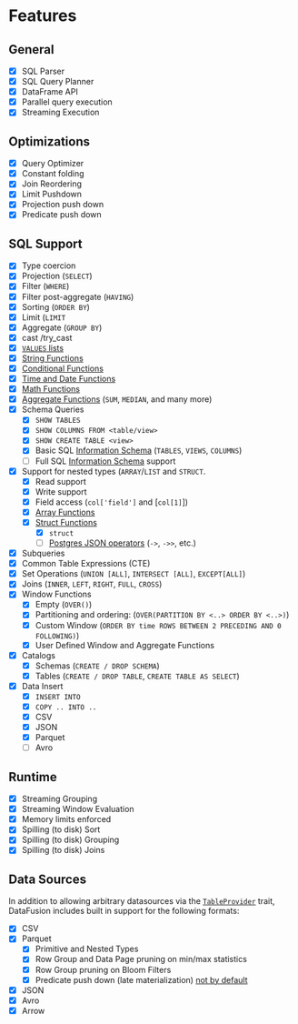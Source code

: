 <!---
  Licensed to the Apache Software Foundation (ASF) under one
  or more contributor license agreements.  See the NOTICE file
  distributed with this work for additional information
  regarding copyright ownership.  The ASF licenses this file
  to you under the Apache License, Version 2.0 (the
  "License"); you may not use this file except in compliance
  with the License.  You may obtain a copy of the License at

    http://www.apache.org/licenses/LICENSE-2.0

  Unless required by applicable law or agreed to in writing,
  software distributed under the License is distributed on an
  "AS IS" BASIS, WITHOUT WARRANTIES OR CONDITIONS OF ANY
  KIND, either express or implied.  See the License for the
  specific language governing permissions and limitations
  under the License.
-->

# Features

## General

- [x] SQL Parser
- [x] SQL Query Planner
- [x] DataFrame API
- [x] Parallel query execution
- [x] Streaming Execution

## Optimizations

- [x] Query Optimizer
- [x] Constant folding
- [x] Join Reordering
- [x] Limit Pushdown
- [x] Projection push down
- [x] Predicate push down

## SQL Support

- [x] Type coercion
- [x] Projection (`SELECT`)
- [x] Filter (`WHERE`)
- [x] Filter post-aggregate (`HAVING`)
- [x] Sorting (`ORDER BY`)
- [x] Limit (`LIMIT`
- [x] Aggregate (`GROUP BY`)
- [x] cast /try_cast
- [x] [`VALUES` lists](https://www.postgresql.org/docs/current/queries-values.html)
- [x] [String Functions](./sql/scalar_functions.md#string-functions)
- [x] [Conditional Functions](./sql/scalar_functions.md#conditional-functions)
- [x] [Time and Date Functions](./sql/scalar_functions.md#time-and-date-functions)
- [x] [Math Functions](./sql/scalar_functions.md#math-functions)
- [x] [Aggregate Functions](./sql/aggregate_functions.md) (`SUM`, `MEDIAN`, and many more)
- [x] Schema Queries
  - [x] `SHOW TABLES`
  - [x] `SHOW COLUMNS FROM <table/view>`
  - [x] `SHOW CREATE TABLE <view>`
  - [x] Basic SQL [Information Schema](./sql/information_schema.md) (`TABLES`, `VIEWS`, `COLUMNS`)
  - [ ] Full SQL [Information Schema](./sql/information_schema.md) support
- [x] Support for nested types (`ARRAY`/`LIST` and `STRUCT`.
  - [x] Read support
  - [x] Write support
  - [x] Field access (`col['field']` and [`col[1]`])
  - [x] [Array Functions](./sql/scalar_functions.md#array-functions)
  - [x] [Struct Functions](./sql/scalar_functions.md#struct-functions)
    - [x] `struct`
    - [ ] [Postgres JSON operators](https://github.com/apache/datafusion/issues/6631) (`->`, `->>`, etc.)
- [x] Subqueries
- [x] Common Table Expressions (CTE)
- [x] Set Operations (`UNION [ALL]`, `INTERSECT [ALL]`, `EXCEPT[ALL]`)
- [x] Joins (`INNER`, `LEFT`, `RIGHT`, `FULL`, `CROSS`)
- [x] Window Functions
  - [x] Empty (`OVER()`)
  - [x] Partitioning and ordering: (`OVER(PARTITION BY <..> ORDER BY <..>)`)
  - [x] Custom Window (`ORDER BY time ROWS BETWEEN 2 PRECEDING AND 0 FOLLOWING)`)
  - [x] User Defined Window and Aggregate Functions
- [x] Catalogs
  - [x] Schemas (`CREATE / DROP SCHEMA`)
  - [x] Tables (`CREATE / DROP TABLE`, `CREATE TABLE AS SELECT`)
- [x] Data Insert
  - [x] `INSERT INTO`
  - [x] `COPY .. INTO ..`
  - [x] CSV
  - [x] JSON
  - [x] Parquet
  - [ ] Avro

## Runtime

- [x] Streaming Grouping
- [x] Streaming Window Evaluation
- [x] Memory limits enforced
- [x] Spilling (to disk) Sort
- [x] Spilling (to disk) Grouping
- [x] Spilling (to disk) Joins

## Data Sources

In addition to allowing arbitrary datasources via the [`TableProvider`]
trait, DataFusion includes built in support for the following formats:

- [x] CSV
- [x] Parquet
  - [x] Primitive and Nested Types
  - [x] Row Group and Data Page pruning on min/max statistics
  - [x] Row Group pruning on Bloom Filters
  - [x] Predicate push down (late materialization) [not by default](https://github.com/apache/datafusion/issues/3463)
- [x] JSON
- [x] Avro
- [x] Arrow

[`tableprovider`]: https://docs.rs/datafusion/latest/datafusion/catalog/trait.TableProvider.html
